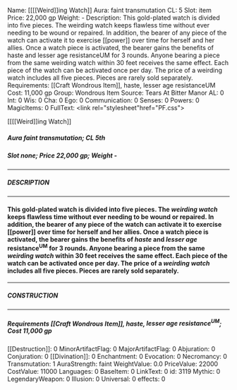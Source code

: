 Name: [[[[Weird]]ing Watch]]
Aura: faint transmutation
CL: 5
Slot: item
Price: 22,000 gp
Weight: -
Description: This gold-plated watch is divided into five pieces. The weirding watch keeps flawless time without ever needing to be wound or repaired. In addition, the bearer of any piece of the watch can activate it to exercise [[power]] over time for herself and her allies. Once a watch piece is activated, the bearer gains the benefits of haste and lesser age resistanceUM for 3 rounds. Anyone bearing a piece from the same weirding watch within 30 feet receives the same effect. Each piece of the watch can be activated once per day. The price of a weirding watch includes all five pieces. Pieces are rarely sold separately.
Requirements: [[Craft Wondrous Item]], haste, lesser age resistanceUM
Cost: 11,000 gp
Group: Wondrous Item
Source: Tears At Bitter Manor
AL: 0
Int: 0
Wis: 0
Cha: 0
Ego: 0
Communication: 0
Senses: 0
Powers: 0
MagicItems: 0
FullText: <link rel="stylesheet"href="PF.css"><div class="heading"><p class="alignleft">[[[[Weird]]ing Watch]]</p><div style="clear: both;"></div></div><div><h5><b>Aura </b>faint transmutation; <b>CL </b>5th</h5><h5><b>Slot </b>none; <b>Price </b>22,000 gp; <b>Weight </b>-</h5></div><hr/><div><h5><b>DESCRIPTION</b></h5></div><hr/><div><h4><p>This gold-plated watch is divided into five pieces. The <i>weirding watch</i> keeps flawless time without ever needing to be wound or repaired. In addition, the bearer of any piece of the watch can activate it to exercise [[power]] over time for herself and her allies. Once a watch piece is activated, the bearer gains the benefits of <i>haste</i> and <i>lesser age</i> resistance<sup>UM</sup> for 3 rounds. Anyone bearing a piece from the same <i>weirding watch</i> within 30 feet receives the same effect. Each piece of the watch can be activated once per day. The price of a <i>weirding watch</i> includes all five pieces. Pieces are rarely sold separately.</p></h4></div><hr/><div><h5><b>CONSTRUCTION</b></h5></div><hr/><div><h5><b>Requirements </b>[[Craft Wondrous Item]], <i>haste</i>, <i>lesser age resistance<sup>UM</sup></i>; <b>Cost </b>11,000 gp</h5></div>
[[Destruction]]: 0
MinorArtifactFlag: 0
MajorArtifactFlag: 0
Abjuration: 0
Conjuration: 0
[[Divination]]: 0
Enchantment: 0
Evocation: 0
Necromancy: 0
Transmutation: 1
AuraStrength: faint
WeightValue: 0.0
PriceValue: 22000
CostValue: 11000
Languages: 0
BaseItem: 0
LinkText: 0
id: 3119
Mythic: 0
LegendaryWeapon: 0
Illusion: 0
Universal: 0
effects: 0
